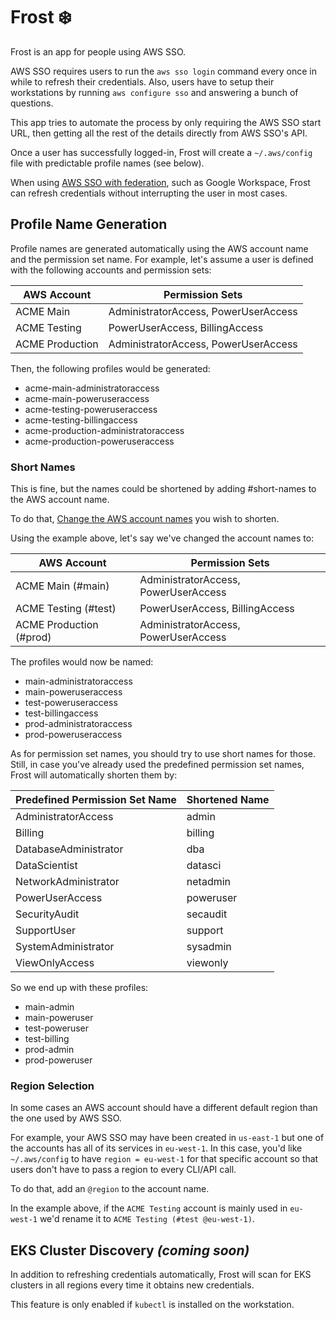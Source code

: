 # Frost ❄️

Frost is an app for people using AWS SSO.

AWS SSO requires users to run the `aws sso login` command every once in while to refresh their credentials. Also, users have to setup their workstations by running `aws configure sso` and answering a bunch of questions.

This app tries to automate the process by only requiring the AWS SSO start URL, then getting all the rest of the details directly from AWS SSO's API.

Once a user has successfully logged-in, Frost will create a `~/.aws/config` file with predictable profile names (see below).

When using [AWS SSO with federation](https://docs.aws.amazon.com/singlesignon/latest/userguide/samlfederationconcept.html), such as Google Workspace, Frost can refresh credentials without interrupting the user in most cases.

## Profile Name Generation

Profile names are generated automatically using the AWS account name and the permission set name. For example, let's assume a user is defined with the following accounts and permission sets:

| AWS Account     | Permission Sets                      |
| --------------- | ------------------------------------ |
| ACME Main       | AdministratorAccess, PowerUserAccess |
| ACME Testing    | PowerUserAccess, BillingAccess       |
| ACME Production | AdministratorAccess, PowerUserAccess |

Then, the following profiles would be generated:

* acme-main-administratoraccess
* acme-main-poweruseraccess
* acme-testing-poweruseraccess
* acme-testing-billingaccess
* acme-production-administratoraccess
* acme-production-poweruseraccess

### Short Names

This is fine, but the names could be shortened by adding #short-names to the AWS account name.

To do that, [Change the AWS account names](https://aws.amazon.com/premiumsupport/knowledge-center/change-organizations-name/) you wish to shorten.

Using the example above, let's say we've changed the account names to:

| AWS Account             | Permission Sets                      |
| ----------------------- | ------------------------------------ |
| ACME Main (#main)       | AdministratorAccess, PowerUserAccess |
| ACME Testing (#test)    | PowerUserAccess, BillingAccess       |
| ACME Production (#prod) | AdministratorAccess, PowerUserAccess |

The profiles would now be named:

* main-administratoraccess
* main-poweruseraccess
* test-poweruseraccess
* test-billingaccess
* prod-administratoraccess
* prod-poweruseraccess

As for permission set names, you should try to use short names for those. Still, in case you've already used the predefined permission set names, Frost will automatically shorten them by:

| Predefined Permission Set Name | Shortened Name |
| ------------------------------ | -------------- |
| AdministratorAccess            | admin          |
| Billing                        | billing        |
| DatabaseAdministrator          | dba            |
| DataScientist                  | datasci        |
| NetworkAdministrator           | netadmin       |
| PowerUserAccess                | poweruser      |
| SecurityAudit                  | secaudit       |
| SupportUser                    | support        |
| SystemAdministrator            | sysadmin       |
| ViewOnlyAccess                 | viewonly       |

So we end up with these profiles:

* main-admin
* main-poweruser
* test-poweruser
* test-billing
* prod-admin
* prod-poweruser

### Region Selection

In some cases an AWS account should have a different default region than the one used by AWS SSO.

For example, your AWS SSO may have been created in `us-east-1` but one of the accounts has all of its services in `eu-west-1`. In this case, you'd like `~/.aws/config` to have `region = eu-west-1` for that specific account so that users don't have to pass a region to every CLI/API call.

To do that, add an `@region` to the account name.

In the example above, if the `ACME Testing` account is mainly used in `eu-west-1` we'd rename it to `ACME Testing (#test @eu-west-1)`.

## EKS Cluster Discovery *(coming soon)*

In addition to refreshing credentials automatically, Frost will scan for EKS clusters in all regions every time it obtains new credentials.

This feature is only enabled if `kubectl` is installed on the workstation.
